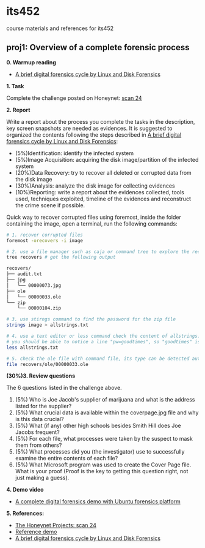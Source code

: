 # its452
course materials and references for its452

## proj1: Overview of a complete forensic process

**0. Warmup reading**
* [A brief digital forensics cycle by Linux and Disk Forensics](./refs/Acompleteforensicprocess.pdf)


**1. Task**

Complete the challenge posted on Honeynet: [scan 24](http://www.honeynet.onofri.org/scans/scan24/)


**2. Report**

Write a report about the process you complete the tasks in the description, key screen snapshots are needed as evidences. It is suggested to organized the contents following the steps described in [A brief digital forensics cycle by Linux and Disk Forensics](./refs/Acompleteforensicprocess.pdf):
* (5%)Identification: identify the infected system
* (5%)Image Acquisition: acquiring the disk image/partition of the infected system
* (20%)Data Recovery: try to recover all deleted or corrupted data from the disk image
* (30%)Analysis: analyze the disk image for collecting evidences
* (10%)Reporting: write a report about the evidences collected, tools used, techniques exploited, timeline of the evidences and reconstruct the crime scene if possible.

Quick way to recover corrupted files using foremost, inside the folder containing the image, open a terminal, run the following commands:

```bash
# 1. recover corrupted files
foremost -orecovers -i image

# 2. use a file manager such as caja or command tree to explore the recovered files
tree recovers # got the following output

recovers/
├── audit.txt
├── jpg
│   └── 00000073.jpg
├── ole
│   └── 00000033.ole
└── zip
    └── 00000104.zip

# 3. use stirngs command to find the password for the zip file
strings image > allstrings.txt

# 4. use a text editor or less command check the content of allstrings.txt
# you should be able to notice a line "pw=goodtimes", so "goodtimes" is likely to be the password, try it
less allstrings.txt

# 5. check the ole file with command file, its type can be detected automatically by caja, and shows an Microsoft Word icon, which can be opened with LibreOffice Writer
file recovers/ole/00000033.ole

```

**(30%)3. Review questions**

The 6 questions listed in the challenge above.


1. (5%) Who is Joe Jacob's supplier of marijuana and what is the address listed for the supplier?
2. (5%) What crucial data is available within the coverpage.jpg file and why is this data crucial?
3. (5%) What (if any) other high schools besides Smith Hill does Joe Jacobs frequent?
4. (5%) For each file, what processes were taken by the suspect to mask them from others?
5. (5%) What processes did you (the investigator) use to successfully examine the entire contents of each file?
6. (5%) What Microsoft program was used to create the Cover Page file. What is your proof (Proof is the key to getting this question right, not just making a guess).

**4. Demo video**
* [A complete digital forensics demo with Ubuntu forensics platform](https://youtu.be/koi7A6yW\_gI)

**5. References:**
* [The Honeynet Projects: scan 24](http://www.honeynet.onofri.org/scans/scan24/)
* [Reference demo](https://www.pcsympathy.com/2008/03/22/my-first-autopsy/)
* [A brief digital forensics cycle by Linux and Disk Forensics](https://resources.infosecinstitute.com/linux-and-disk-forensics/)

